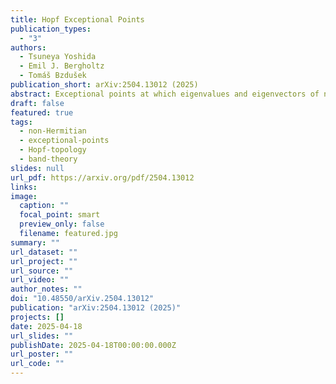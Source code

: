 ```yaml
---
title: Hopf Exceptional Points
publication_types:
  - "3"
authors:
  - Tsuneya Yoshida
  - Emil J. Bergholtz
  - Tomáš Bzdušek
publication_short: arXiv:2504.13012 (2025)
abstract: Exceptional points at which eigenvalues and eigenvectors of non-Hermitian matrices coalesce are ubiquitous in the description of a wide range of platforms from photonic or mechanical metamaterials to open quantum systems. Here, we introduce a class of Hopf exceptional points (HEPs) that are protected by the Hopf invariants (including the higher-dimensional generalizations) and which exhibit phenomenology sharply distinct from conventional exceptional points. Saliently, owing to their $\mathbb{Z}_2$ topological invariant related to the Witten anomaly, three-fold HEPs and symmetry-protected five-fold HEPs act as their own ``antiparticles". Furthermore, based on higher homotopy groups of spheres, we predict the existence of multifold HEPs and symmetry-protected HEPs with non-Hermitian topology captured by a range of finite groups (such as $\mathbb{Z}_3$, $\mathbb{Z}_{12}$, or $\mathbb{Z}_{24}$) beyond the periodic table of Bernard-LeClair symmetry classes.
draft: false
featured: true
tags:
  - non-Hermitian
  - exceptional-points
  - Hopf-topology
  - band-theory
slides: null
url_pdf: https://arxiv.org/pdf/2504.13012
links:
image:
  caption: ""
  focal_point: smart
  preview_only: false
  filename: featured.jpg
summary: ""
url_dataset: ""
url_project: ""
url_source: ""
url_video: ""
author_notes: ""
doi: "10.48550/arXiv.2504.13012"
publication: "arXiv:2504.13012 (2025)"
projects: []
date: 2025-04-18
url_slides: ""
publishDate: 2025-04-18T00:00:00.000Z
url_poster: ""
url_code: ""
---
```

